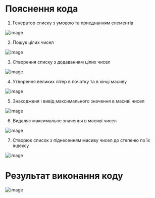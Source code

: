 # Пояснення кода
1) Генератор списку з умовою та приєднанням елементів

![image](https://user-images.githubusercontent.com/86650368/124724591-cb6a1880-df14-11eb-90be-97718e8d71c4.png)

2) Пошук цілих чисел

![image](https://user-images.githubusercontent.com/86650368/124725545-9f02cc00-df15-11eb-85ec-00f35ed6dd0e.png)

3) Створення списку з додаванням цілих чисел 

![image](https://user-images.githubusercontent.com/86650368/124725748-cb1e4d00-df15-11eb-86b1-24484b423ac6.png)

4) Утворення великих літер в початку та в кінці масиву 

![image](https://user-images.githubusercontent.com/86650368/124725912-f4d77400-df15-11eb-9a6c-6b54793c83c4.png)

5) Знаходженя і вивід максимального значення в масиві чисел

![image](https://user-images.githubusercontent.com/86650368/124726475-77603380-df16-11eb-9ad5-8459daf420ad.png)

6) Видаляє максимальне значення в масиві чисел

![image](https://user-images.githubusercontent.com/86650368/124726635-98c11f80-df16-11eb-92fa-32a9f0c9abab.png)

7) Створює список з піднесенням масиву чисел до степеню по їх індексу

![image](https://user-images.githubusercontent.com/86650368/124726787-be4e2900-df16-11eb-82ef-a53b4da91e20.png)

# Результат виконання коду 

![image](https://user-images.githubusercontent.com/86650368/124726917-dfaf1500-df16-11eb-86af-902b3ea70f3c.png)

